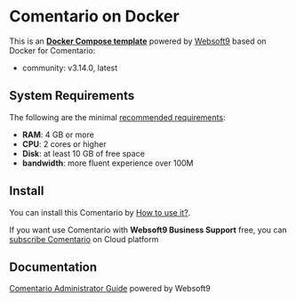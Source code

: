# Comentario on Docker  

This is an **[Docker Compose template](https://github.com/Websoft9/docker-library)** powered by [Websoft9](https://www.websoft9.com) based on Docker for Comentario:


 - community:  v3.14.0, latest


## System Requirements

The following are the minimal [recommended requirements](https://comentario.app):

* **RAM**: 4 GB or more
* **CPU**: 2 cores or higher
* **Disk**: at least 10 GB of free space
* **bandwidth**: more fluent experience over 100M  

## Install

You can install this Comentario by [How to use it?](https://github.com/Websoft9/docker-library#how-to-use-it).   

If you want use Comentario with **Websoft9 Business Support** free, you can [subscribe Comentario](https://www.websoft9.com/apps) on Cloud platform

## Documentation

[Comentario Administrator Guide](https://support.websoft9.com/docs/comentario) powered by Websoft9